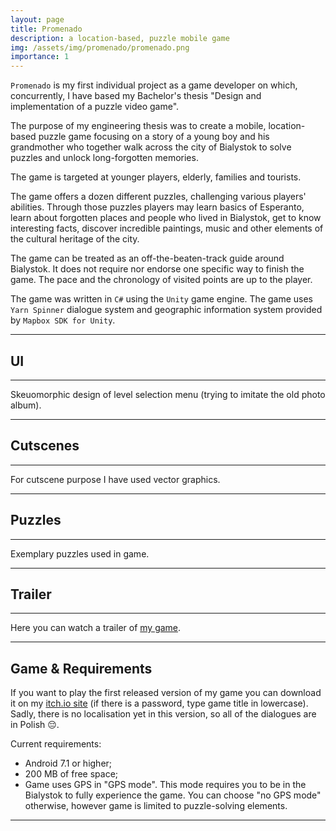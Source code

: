 ```yaml
---
layout: page
title: Promenado
description: a location-based, puzzle mobile game
img: /assets/img/promenado/promenado.png
importance: 1
---
```



`Promenado` is my first individual project as a game developer on which, concurrently, I have based my Bachelor's thesis "Design and implementation of a puzzle video game".

The purpose of my engineering thesis was to create a mobile, location-based puzzle game focusing on a story of a young boy and his grandmother who together walk across the city of Bialystok to solve puzzles and unlock long-forgotten memories.

The game is targeted at younger players, elderly, families and tourists.

The game offers a dozen different puzzles, challenging various players' abilities. Through those puzzles players may learn basics of Esperanto, learn about forgotten places and people who lived in Bialystok, get to know interesting facts, discover incredible paintings, music and other elements of the cultural heritage of the city.

The game can be treated as an off-the-beaten-track guide around Bialystok. It does not require nor endorse one specific way to finish the game. The pace and the chronology of visited points are up to the player.

The game was written in `C#` using the `Unity` game engine. The game uses `Yarn Spinner` dialogue system and geographic information system provided by `Mapbox SDK for Unity`.

***

UI
---

***
<div class="row">
    <div class="col-sm">
    </div>
    <div class="col-sm mt-3 mt-md-0">
        <img class="img-fluid rounded z-depth-1" src="{{ '/assets/img/promenado/album.png' | relative_url }}" alt="" title="example image"/>
    </div>
    <div class="col-sm">
    </div>
</div>
<div class="caption">
    Skeuomorphic design of level selection menu (trying to imitate the old photo album).
</div>


***

Cutscenes
---------

***

<div class="row">
    <div class="col-sm mt-3 mt-md-0">
        <img class="img-fluid rounded z-depth-1" src="{{ '/assets/img/promenado/cutscene_1.png' | relative_url }}" alt="" title="example image"/>
    </div>
    <div class="col-sm mt-3 mt-md-0">
        <img class="img-fluid rounded z-depth-1" src="{{ '/assets/img/promenado/cutscene_2.png' | relative_url }}" alt="" title="example image"/>
    </div>
    <div class="col-sm mt-3 mt-md-0">
        <img class="img-fluid rounded z-depth-1" src="{{ '/assets/img/promenado/cutscene_3.png' | relative_url }}" alt="" title="example image"/>
    </div>
</div>
<div class="caption">
    For cutscene purpose I have used vector graphics. 
</div>


***

Puzzles
-------

***

<div class="row">
    <div class="col-sm mt-3 mt-md-0">
        <img class="img-fluid rounded z-depth-1" src="{{ '/assets/img/promenado/puzzle_1.png' | relative_url }}" alt="" title="example image"/>
    </div>
    <div class="col-sm mt-3 mt-md-0">
        <img class="img-fluid rounded z-depth-1" src="{{ '/assets/img/promenado/puzzle_2.png' | relative_url }}" alt="" title="example image"/>
    </div>
    <div class="col-sm mt-3 mt-md-0">
        <img class="img-fluid rounded z-depth-1" src="{{ '/assets/img/promenado/puzzle_3.png' | relative_url }}" alt="" title="example image"/>
    </div>
</div>
<div class="caption">
    Exemplary puzzles used in game.
</div>


***

Trailer
-------

***

Here you can watch a trailer of [my game][youtube].

[youtube]: https://youtu.be/qKgeuKdBtoE


***

Game & Requirements
-------------------

If you want to play the first released version of my game you can download it on my [itch.io site][itchio] (if there is a password, type game title in lowercase). Sadly, there is no localisation yet in this version, so all of the dialogues are in Polish 😔.

Current requirements:

* Android 7.1 or higher;
* 200 MB of free space;
* Game uses GPS in "GPS mode". This mode requires you to be in the Bialystok to fully experience the game. You can choose 
"no GPS mode" otherwise, however game is limited to puzzle-solving elements. 

[itchio]: https://hirohideyoshi.itch.io/promenado



***